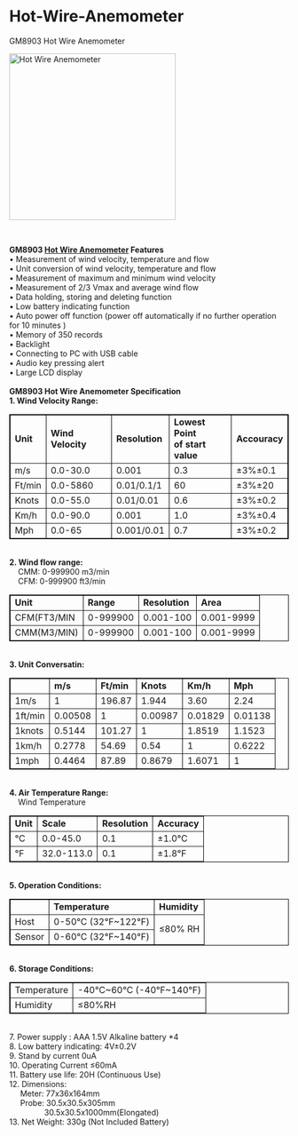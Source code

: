 # Hot-Wire-Anemometer
GM8903 Hot Wire Anemometer

<div><a rel="undefined" title=""><img src="http://www.isweek.com/Thumbs/300/0171020/59e96a52d6284.jpg" data-src="/Uploads/20171020/59e96a52d6284.jpg" alt="Hot Wire Anemometer" title="" width="300" height="300" /></a></div>
<p>&nbsp; </p>
<p><strong>GM8903 </strong><strong><a href="http://www.isweek.com/product/hot-wire-anemometer-gm8903_1596.html" target="_blank">Hot Wire Anemometer</a> </strong><strong>Features</strong><br />
  • Measurement of wind velocity, temperature and flow<br />
  • Unit conversion of wind velocity, temperature and flow<br />
  • Measurement of maximum and minimum wind velocity<br />
  • Measurement of 2/3 Vmax and average wind flow<br />
  • Data holding, storing and deleting function<br />
  • Low battery indicating function<br />
  • Auto power off function (power off automatically if no further operation for 10 minutes )<br />
  • Memory of 350 records<br />
  • Backlight<br />
  • Connecting to PC with USB cable<br />
  • Audio key pressing alert<br />
  • Large LCD display<br />
  <br />
  <strong>GM8903 </strong><strong>Hot Wire Anemomete<strong>r </strong></strong><strong>Specification</strong><br />
  <strong>1. Wind Velocity Range:</strong><br />
</p>
<table cellspacing="0" cellpadding="2" bordercolor="#000000" border="1">
  <tbody>
    <tr>
      <td><strong>Unit</strong><br /></td>
      <td><strong>Wind Velocity</strong><br /></td>
      <td><strong>Resolution</strong><br /></td>
      <td><div> <strong>Lowest Point</strong></div>
        <div> <strong>of start value</strong></div></td>
      <td><strong>Accouracy</strong><br /></td>
    </tr>
    <tr>
      <td> m/s<br /></td>
      <td> 0.0-30.0<br /></td>
      <td> 0.001<br /></td>
      <td> 0.3 </td>
      <td> ±3%±0.1<br /></td>
    </tr>
    <tr>
      <td> Ft/min<br /></td>
      <td> 0.0-5860<br /></td>
      <td> 0.01/0.1/1<br /></td>
      <td> 60 </td>
      <td> ±3%±20<br /></td>
    </tr>
    <tr>
      <td> Knots<br /></td>
      <td> 0.0-55.0<br /></td>
      <td> 0.01/0.01<br /></td>
      <td> 0.6 </td>
      <td> ±3%±0.2<br /></td>
    </tr>
    <tr>
      <td> Km/h<br /></td>
      <td> 0.0-90.0<br /></td>
      <td> 0.001<br /></td>
      <td> 1.0 </td>
      <td> ±3%±0.4<br /></td>
    </tr>
    <tr>
      <td> Mph<br /></td>
      <td> 0.0-65<br /></td>
      <td> 0.001/0.01<br /></td>
      <td> 0.7 </td>
      <td> ±3%±0.2<br /></td>
    </tr>
  </tbody>
</table>
<br />
<strong>2. Wind flow range:</strong><br />
    CMM: 0-999900 m3/min<br />
    CFM: 0-999900 ft3/min<br />
<table cellspacing="0" cellpadding="2" bordercolor="#000000" border="1">
  <tbody>
    <tr>
      <td><strong>Unit</strong><br /></td>
      <td><strong>Range</strong> <br /></td>
      <td><strong>Resolution</strong><br /></td>
      <td><strong>Area</strong><br /></td>
    </tr>
    <tr>
      <td> CFM(FT3/MIN<br /></td>
      <td> 0-999900<br /></td>
      <td> 0.001-100<br /></td>
      <td> 0.001-9999<br /></td>
    </tr>
    <tr>
      <td> CMM(M3/MIN)<br /></td>
      <td> 0-999900<br /></td>
      <td> 0.001-100<br /></td>
      <td> 0.001-9999<br /></td>
    </tr>
  </tbody>
</table>
<br />
<strong>3. Unit Conversatin:</strong><br />
<table cellspacing="0" cellpadding="2" bordercolor="#000000" border="1">
  <tbody>
    <tr>
      <td><br /></td>
      <td><span id="__kindeditor_bookmark_start_174__"> </span><strong>m/s</strong><br /></td>
      <td><strong>Ft/min</strong><br /></td>
      <td><strong>Knots</strong><br /></td>
      <td><strong>Km/h</strong><br /></td>
      <td><strong>Mph</strong> <br /></td>
    </tr>
    <tr>
      <td> 1m/s <br /></td>
      <td><span id="__kindeditor_bookmark_end_175__"> </span>1 </td>
      <td> 196.87<br /></td>
      <td> 1.944 <br /></td>
      <td> 3.60 <br /></td>
      <td> 2.24 <br /></td>
    </tr>
    <tr>
      <td> 1ft/min <br /></td>
      <td> 0.00508 <br /></td>
      <td> 1 </td>
      <td> 0.00987 <br /></td>
      <td> 0.01829 <br /></td>
      <td> 0.01138 <br /></td>
    </tr>
    <tr>
      <td> 1knots <br /></td>
      <td> 0.5144 <br /></td>
      <td> 101.27 <br /></td>
      <td> 1 </td>
      <td> 1.8519 <br /></td>
      <td> 1.1523 <br /></td>
    </tr>
    <tr>
      <td> 1km/h <br /></td>
      <td> 0.2778 <br /></td>
      <td> 54.69 <br /></td>
      <td> 0.54 </td>
      <td> 1 </td>
      <td> 0.6222 <br /></td>
    </tr>
    <tr>
      <td> 1mph <br /></td>
      <td> 0.4464 <br /></td>
      <td> 87.89 <br /></td>
      <td> 0.8679 <br /></td>
      <td> 1.6071 <br /></td>
      <td> 1 </td>
    </tr>
  </tbody>
</table>
<br />
<strong>4. Air Temperature Range:</strong><br />
    Wind Temperature<br />
<table cellspacing="0" cellpadding="2" bordercolor="#000000" border="1">
  <tbody>
    <tr>
      <td><strong>Unit</strong><br /></td>
      <td><strong>Scale</strong><br /></td>
      <td><strong>Resolution</strong><br /></td>
      <td><strong>Accuracy</strong><br /></td>
    </tr>
    <tr>
      <td> ℃ <br /></td>
      <td> 0.0-45.0 <br /></td>
      <td> 0.1 <br /></td>
      <td> ±1.0℃ <br /></td>
    </tr>
    <tr>
      <td> ℉ <br /></td>
      <td> 32.0-113.0 <br /></td>
      <td> 0.1 <br /></td>
      <td> ±1.8℉ <br /></td>
    </tr>
  </tbody>
</table>
<br />
<strong>5. Operation Conditions:</strong><br />
<table cellspacing="0" cellpadding="2" bordercolor="#000000" border="1">
  <tbody>
    <tr>
      <td><br /></td>
      <td><strong>Temperature</strong><br /></td>
      <td><strong>Humidity</strong><br /></td>
    </tr>
    <tr>
      <td> Host <br /></td>
      <td> 0-50℃ (32℉~122℉) <br /></td>
      <td rowspan="2"> ≤80% RH <br /></td>
    </tr>
    <tr>
      <td> Sensor <br /></td>
      <td> 0-60℃ (32℉~140℉) <br /></td>
    </tr>
  </tbody>
</table>
<br />
<strong>6. Storage Conditions:</strong><br />
<table cellspacing="0" cellpadding="2" bordercolor="#000000" border="1">
  <tbody>
    <tr>
      <td> Temperature <br /></td>
      <td> -40℃~60℃ (-40℉~140℉) <br /></td>
    </tr>
    <tr>
      <td> Humidity <br /></td>
      <td> ≤80%RH <br /></td>
    </tr>
  </tbody>
</table>
<br />
7. Power supply : AAA 1.5V Alkaline battery *4<br />
8. Low battery indicating: 4V±0.2V<br />
9. Stand by current 0uA<br />
10. Operating Current ≤60mA<br />
11. Battery use life: 20H (Continuous Use)<br />
12. Dimensions:<br />
     Meter: 77x36x164mm<br />
     Probe: 30.5x30.5x305mm<br />
                30.5x30.5x1000mm(Elongated)<br />
13. Net Weight: 330g (Not Included Battery)<br />
<p> <br />
  <img src="http://www.isweek.com/statics/js/kindeditor-4.1.4/attached/image/20170810/20170810100731_45938.jpg" alt="" /></p>
